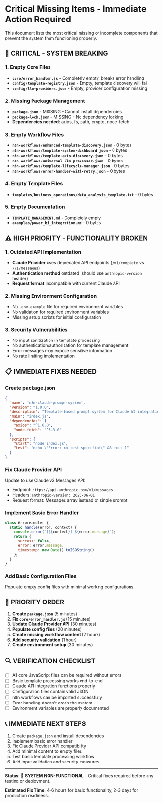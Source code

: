 # Critical Missing Items - Immediate Action Required

This document lists the most critical missing or incomplete components that prevent the system from functioning properly.

## 🚨 **CRITICAL - SYSTEM BREAKING**

### 1. Empty Core Files
- **`core/error_handler.js`** - Completely empty, breaks error handling
- **`config/template-registry.json`** - Empty, template discovery will fail
- **`config/llm-providers.json`** - Empty, provider configuration missing

### 2. Missing Package Management
- **`package.json`** - MISSING - Cannot install dependencies
- **`package-lock.json`** - MISSING - No dependency locking
- **Dependencies needed**: axios, fs, path, crypto, node-fetch

### 3. Empty Workflow Files
- **`n8n-workflows/enhanced-template-discovery.json`** - 0 bytes
- **`n8n-workflows/template-system-dashboard.json`** - 0 bytes  
- **`n8n-workflows/template-auto-discovery.json`** - 0 bytes
- **`n8n-workflows/universal-llm-processor.json`** - 0 bytes
- **`n8n-workflows/template-lifecycle-manager.json`** - 0 bytes
- **`n8n-workflows/error-handler-with-retry.json`** - 0 bytes

### 4. Empty Template Files
- **`templates/business_operations/data_analysis_template.txt`** - 0 bytes

### 5. Empty Documentation
- **`TEMPLATE_MANAGEMENT.md`** - Completely empty
- **`examples/power_bi_integration.md`** - 0 bytes

## ⚠️ **HIGH PRIORITY - FUNCTIONALITY BROKEN**

### 1. Outdated API Implementation
- **Claude Provider** uses deprecated API endpoints (`/v1/complete` vs `/v1/messages`)
- **Authentication method** outdated (should use `anthropic-version` header)
- **Request format** incompatible with current Claude API

### 2. Missing Environment Configuration
- No `.env.example` file for required environment variables
- No validation for required environment variables
- Missing setup scripts for initial configuration

### 3. Security Vulnerabilities
- No input sanitization in template processing
- No authentication/authorization for template management
- Error messages may expose sensitive information
- No rate limiting implementation

## 📋 **IMMEDIATE FIXES NEEDED**

### Create package.json
```json
{
  "name": "n8n-claude-prompt-system",
  "version": "1.0.0",
  "description": "Template-based prompt system for Claude AI integration with n8n",
  "main": "index.js",
  "dependencies": {
    "axios": "^1.6.0",
    "node-fetch": "^3.3.0"
  },
  "scripts": {
    "start": "node index.js",
    "test": "echo \"Error: no test specified\" && exit 1"
  }
}
```

### Fix Claude Provider API
Update to use Claude v3 Messages API:
- Endpoint: `https://api.anthropic.com/v1/messages`
- Headers: `anthropic-version: 2023-06-01`
- Request format: Messages array instead of single prompt

### Implement Basic Error Handler
```javascript
class ErrorHandler {
  static handle(error, context) {
    console.error(`[${context}] ${error.message}`);
    return {
      success: false,
      error: error.message,
      timestamp: new Date().toISOString()
    };
  }
}
```

### Add Basic Configuration Files
Populate empty config files with minimal working configurations.

## 🎯 **PRIORITY ORDER**

1. **Create `package.json`** (5 minutes)
2. **Fix `core/error_handler.js`** (15 minutes)  
3. **Update Claude Provider API** (30 minutes)
4. **Populate config files** (20 minutes)
5. **Create missing workflow content** (2 hours)
6. **Add security validation** (1 hour)
7. **Create environment setup** (30 minutes)

## 🔍 **VERIFICATION CHECKLIST**

- [ ] All core JavaScript files can be required without errors
- [ ] Basic template processing works end-to-end
- [ ] Claude API integration functions properly
- [ ] Configuration files contain valid JSON
- [ ] n8n workflows can be imported successfully
- [ ] Error handling doesn't crash the system
- [ ] Environment variables are properly documented

## 📞 **IMMEDIATE NEXT STEPS**

1. Create `package.json` and install dependencies
2. Implement basic error handler 
3. Fix Claude Provider API compatibility
4. Add minimal content to empty files
5. Test basic template processing workflow
6. Add input validation and security measures

---

**Status**: 🔴 **SYSTEM NON-FUNCTIONAL** - Critical fixes required before any testing or deployment.

**Estimated Fix Time**: 4-6 hours for basic functionality, 2-3 days for production readiness.